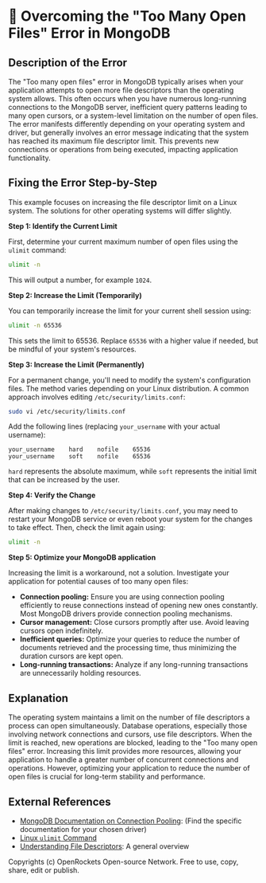 # 🐞 Overcoming the "Too Many Open Files" Error in MongoDB


## Description of the Error

The "Too many open files" error in MongoDB typically arises when your application attempts to open more file descriptors than the operating system allows. This often occurs when you have numerous long-running connections to the MongoDB server, inefficient query patterns leading to many open cursors, or a system-level limitation on the number of open files.  The error manifests differently depending on your operating system and driver, but generally involves an error message indicating that the system has reached its maximum file descriptor limit.  This prevents new connections or operations from being executed, impacting application functionality.


## Fixing the Error Step-by-Step

This example focuses on increasing the file descriptor limit on a Linux system.  The solutions for other operating systems will differ slightly.

**Step 1: Identify the Current Limit**

First, determine your current maximum number of open files using the `ulimit` command:

```bash
ulimit -n
```

This will output a number, for example `1024`.


**Step 2: Increase the Limit (Temporarily)**

You can temporarily increase the limit for your current shell session using:

```bash
ulimit -n 65536
```

This sets the limit to 65536. Replace `65536` with a higher value if needed, but be mindful of your system's resources.


**Step 3: Increase the Limit (Permanently)**

For a permanent change, you'll need to modify the system's configuration files.  The method varies depending on your Linux distribution.  A common approach involves editing `/etc/security/limits.conf`:

```bash
sudo vi /etc/security/limits.conf
```

Add the following lines (replacing `your_username` with your actual username):

```
your_username    hard    nofile    65536
your_username    soft    nofile    65536
```

`hard` represents the absolute maximum, while `soft` represents the initial limit that can be increased by the user.


**Step 4: Verify the Change**

After making changes to `/etc/security/limits.conf`, you may need to restart your MongoDB service or even reboot your system for the changes to take effect.  Then, check the limit again using:

```bash
ulimit -n
```


**Step 5: Optimize your MongoDB application**

Increasing the limit is a workaround, not a solution. Investigate your application for potential causes of too many open files:

* **Connection pooling:** Ensure you are using connection pooling efficiently to reuse connections instead of opening new ones constantly.  Most MongoDB drivers provide connection pooling mechanisms.
* **Cursor management:** Close cursors promptly after use.  Avoid leaving cursors open indefinitely.
* **Inefficient queries:** Optimize your queries to reduce the number of documents retrieved and the processing time, thus minimizing the duration cursors are kept open.
* **Long-running transactions:** Analyze if any long-running transactions are unnecessarily holding resources.


## Explanation

The operating system maintains a limit on the number of file descriptors a process can open simultaneously.  Database operations, especially those involving network connections and cursors, use file descriptors. When the limit is reached, new operations are blocked, leading to the "Too many open files" error. Increasing this limit provides more resources, allowing your application to handle a greater number of concurrent connections and operations. However, optimizing your application to reduce the number of open files is crucial for long-term stability and performance.


## External References

* [MongoDB Documentation on Connection Pooling](https://www.mongodb.com/docs/drivers/):  (Find the specific documentation for your chosen driver)
* [Linux `ulimit` Command](https://man7.org/linux/man-pages/man1/ulimit.1.html)
* [Understanding File Descriptors](https://en.wikipedia.org/wiki/File_descriptor): A general overview


Copyrights (c) OpenRockets Open-source Network. Free to use, copy, share, edit or publish.

